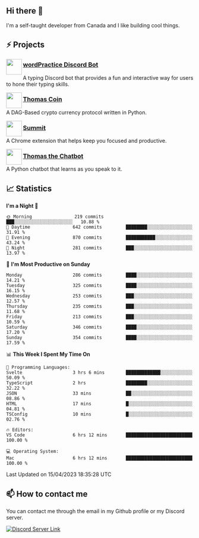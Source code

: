 <h2>Hi there 👋</h2>

<p>I'm a self-taught developer from Canada and I like building cool things.</p>

<h2>⚡ Projects</h2>

<img align="left" src="https://i.imgur.com/BIzs17V.png" width="42" height="42" />
<h3><a target="_blank" href="https://wordpractice.principle.sh/">wordPractice Discord Bot</a></h3>
<p>A typing Discord bot that provides a fun and interactive way for users to hone their typing skills.</p>

<img align="left" src="https://i.imgur.com/4FdQpgN.png" width="42" height="42" />
<h3><a href="https://github.com/principle105/thomas-coin">Thomas Coin</a></h3>
<p>A DAG-Based crypto currency protocol written in Python.</p>

<img align="left" src="https://i.imgur.com/Ly8Atho.png" width="42" height="42" />
<h3><a href="https://summit.sh/">Summit</a></h3>
<p>A Chrome extension that helps keep you focused and productive.</p>

<img align="left" src="https://i.imgur.com/hA9YF2s.png" width="42" height="42" />
<h3><a href="https://github.com/principle105/thomasthechatbot">Thomas the Chatbot</a></h3>
<p>A Python chatbot that learns as you speak to it.</p>

<h2>📈 Statistics</h2>

<!--START_SECTION:waka-->
**I'm a Night 🦉** 

```text
🌞 Morning                219 commits         ███░░░░░░░░░░░░░░░░░░░░░░   10.88 % 
🌆 Daytime                642 commits         ████████░░░░░░░░░░░░░░░░░   31.91 % 
🌃 Evening                870 commits         ███████████░░░░░░░░░░░░░░   43.24 % 
🌙 Night                  281 commits         ███░░░░░░░░░░░░░░░░░░░░░░   13.97 % 
```
📅 **I'm Most Productive on Sunday** 

```text
Monday                   286 commits         ████░░░░░░░░░░░░░░░░░░░░░   14.21 % 
Tuesday                  325 commits         ████░░░░░░░░░░░░░░░░░░░░░   16.15 % 
Wednesday                253 commits         ███░░░░░░░░░░░░░░░░░░░░░░   12.57 % 
Thursday                 235 commits         ███░░░░░░░░░░░░░░░░░░░░░░   11.68 % 
Friday                   213 commits         ███░░░░░░░░░░░░░░░░░░░░░░   10.59 % 
Saturday                 346 commits         ████░░░░░░░░░░░░░░░░░░░░░   17.20 % 
Sunday                   354 commits         ████░░░░░░░░░░░░░░░░░░░░░   17.59 % 
```


📊 **This Week I Spent My Time On** 

```text
💬 Programming Languages: 
Svelte                   3 hrs 6 mins        █████████████░░░░░░░░░░░░   50.09 % 
TypeScript               2 hrs               ████████░░░░░░░░░░░░░░░░░   32.22 % 
JSON                     33 mins             ██░░░░░░░░░░░░░░░░░░░░░░░   08.86 % 
HTML                     17 mins             █░░░░░░░░░░░░░░░░░░░░░░░░   04.81 % 
TSConfig                 10 mins             █░░░░░░░░░░░░░░░░░░░░░░░░   02.76 % 

🔥 Editors: 
VS Code                  6 hrs 12 mins       █████████████████████████   100.00 % 

💻 Operating System: 
Mac                      6 hrs 12 mins       █████████████████████████   100.00 % 
```


 Last Updated on 15/04/2023 18:35:28 UTC
<!--END_SECTION:waka-->

<h2>📫 How to contact me</h2>

You can contact me through the email in my Github profile or my Discord server.

[![Discord Server Link](https://dcbadge.vercel.app/api/server/DHnk46C)](https://discord.gg/DHnk46C)

